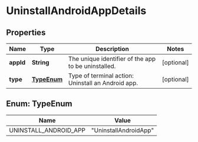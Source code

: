 

# UninstallAndroidAppDetails


## Properties

| Name | Type | Description | Notes |
|------------ | ------------- | ------------- | -------------|
|**appId** | **String** | The unique identifier of the app to be uninstalled. |  [optional] |
|**type** | [**TypeEnum**](#TypeEnum) | Type of terminal action: Uninstall an Android app. |  [optional] |



## Enum: TypeEnum

| Name | Value |
|---- | -----|
| UNINSTALL_ANDROID_APP | &quot;UninstallAndroidApp&quot; |



